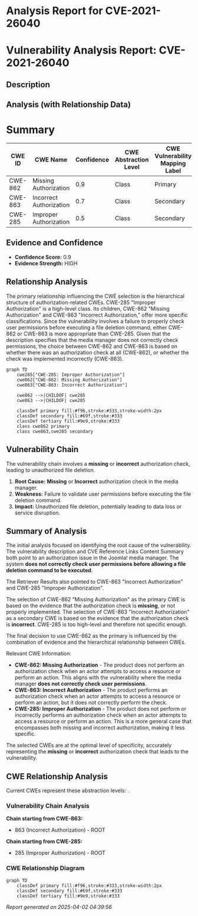 # Analysis Report for CVE-2021-26040

# Vulnerability Analysis Report: CVE-2021-26040

## Description



## Analysis (with Relationship Data)

# Summary
| CWE ID | CWE Name | Confidence | CWE Abstraction Level | CWE Vulnerability Mapping Label | CWE-Vulnerability Mapping Notes |
|---|---|---|---|---|---|
| CWE-862 | Missing Authorization | 0.9 | Class | Primary | Allowed-with-Review |
| CWE-863 | Incorrect Authorization | 0.7 | Class | Secondary | Allowed-with-Review |
| CWE-285 | Improper Authorization | 0.5 | Class | Secondary | Discouraged |

## Evidence and Confidence

*   **Confidence Score:** 0.9
*   **Evidence Strength:** HIGH

## Relationship Analysis
The primary relationship influencing the CWE selection is the hierarchical structure of authorization-related CWEs. CWE-285 "Improper Authorization" is a high-level class. Its children, CWE-862 "Missing Authorization" and CWE-863 "Incorrect Authorization," offer more specific classifications. Since the vulnerability involves a failure to properly check user permissions before executing a file deletion command, either CWE-862 or CWE-863 is more appropriate than CWE-285. Given that the description specifies that the media manager does not correctly check permissions, the choice between CWE-862 and CWE-863 is based on whether there was an authorization check at all (CWE-862), or whether the check was implemented incorrectly (CWE-863).

```mermaid
graph TD
    cwe285["CWE-285: Improper Authorization"]
    cwe862["CWE-862: Missing Authorization"]
    cwe863["CWE-863: Incorrect Authorization"]
    
    cwe862 -->|CHILDOF| cwe285
    cwe863 -->|CHILDOF| cwe285
    
    classDef primary fill:#f96,stroke:#333,stroke-width:2px
    classDef secondary fill:#69f,stroke:#333
    classDef tertiary fill:#9e9,stroke:#333
    class cwe862 primary
    class cwe863,cwe285 secondary
```

## Vulnerability Chain
The vulnerability chain involves a **missing** or **incorrect** authorization check, leading to unauthorized file deletion.

1.  **Root Cause:** **Missing** or **Incorrect** authorization check in the media manager.
2.  **Weakness:** Failure to validate user permissions before executing the file deletion command.
3.  **Impact:** Unauthorized file deletion, potentially leading to data loss or service disruption.

## Summary of Analysis
The initial analysis focused on identifying the root cause of the vulnerability. The vulnerability description and CVE Reference Links Content Summary both point to an authorization issue in the Joomla! media manager. The system **does not correctly check user permissions before allowing a file deletion command to be executed**.

The Retriever Results also pointed to CWE-863 "Incorrect Authorization" and CWE-285 "Improper Authorization".

The selection of CWE-862 "Missing Authorization" as the primary CWE is based on the evidence that the authorization check is **missing**, or not properly implemented.
The selection of CWE-863 "Incorrect Authorization" as a secondary CWE is based on the evidence that the authorization check is **incorrect**.
CWE-285 is too high-level and therefore not specific enough.

The final decision to use CWE-862 as the primary is influenced by the combination of evidence and the hierarchical relationship between CWEs.

Relevant CWE Information:

*   **CWE-862: Missing Authorization** - The product does not perform an authorization check when an actor attempts to access a resource or perform an action. This aligns with the vulnerability where the media manager **does not correctly check user permissions**.
*   **CWE-863: Incorrect Authorization** - The product performs an authorization check when an actor attempts to access a resource or perform an action, but it does not correctly perform the check.
*   **CWE-285: Improper Authorization** - The product does not perform or incorrectly performs an authorization check when an actor attempts to access a resource or perform an action. This is a more general case that encompasses both missing and incorrect authorization, making it less specific.

The selected CWEs are at the optimal level of specificity, accurately representing the **missing** or **incorrect** authorization check that leads to the vulnerability.


## CWE Relationship Analysis

Current CWEs represent these abstraction levels: .


### Vulnerability Chain Analysis

**Chain starting from CWE-863:**
- 863 (Incorrect Authorization) - ROOT


**Chain starting from CWE-285:**
- 285 (Improper Authorization) - ROOT



### CWE Relationship Diagram

```mermaid
graph TD
    classDef primary fill:#f96,stroke:#333,stroke-width:2px
    classDef secondary fill:#69f,stroke:#333
    classDef tertiary fill:#9e9,stroke:#333
```



*Report generated on 2025-04-02 04:39:56*
